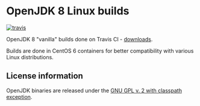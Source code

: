 OpenJDK 8 Linux builds
======================

[![travis](https://travis-ci.org/ojdkbuild/contrib_jdk8u-ci.svg?branch=jdk8u191-b12)](https://travis-ci.org/ojdkbuild/contrib_jdk8u-ci/builds)

OpenJDK 8 "vanilla" builds done on Travis CI - [downloads](https://github.com/ojdkbuild/contrib_jdk8u-ci/releases).

Builds are done in CentOS 6 containers for better compatibility with various Linux distributions.

License information
-------------------

OpenJDK binaries are released under the [GNU GPL v. 2 with classpath exception](https://github.com/ojdkbuild/contrib_jdk8u-ci/blob/master/LICENSE).

